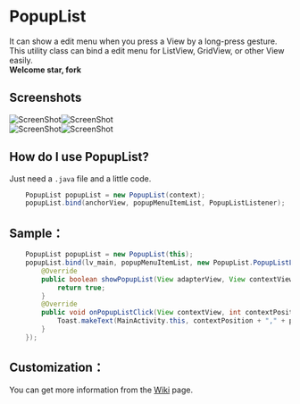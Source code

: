 # PopupList
It can show a edit menu when you press a View by a long-press gesture.
This utility class can bind a edit menu for ListView, GridView, or other View easily.  
**Welcome star, fork**
## Screenshots
![ScreenShot](https://github.com/shangmingchao/PopupList/blob/master/screenshots/screenshot_1.png)![ScreenShot](https://github.com/shangmingchao/PopupList/blob/master/screenshots/screenshot_2.png)<br />
![ScreenShot](https://github.com/shangmingchao/PopupList/blob/master/screenshots/screenshot_3.png)![ScreenShot](https://github.com/shangmingchao/PopupList/blob/master/screenshots/screenshot_4.png)
## How do I use PopupList?
Just need a `.java` file and a little code.  
```java
    PopupList popupList = new PopupList(context);
    popupList.bind(anchorView, popupMenuItemList, PopupListListener);
```
## Sample：
```java
    PopupList popupList = new PopupList(this);
    popupList.bind(lv_main, popupMenuItemList, new PopupList.PopupListListener() {
        @Override
        public boolean showPopupList(View adapterView, View contextView, int contextPosition) {
            return true;
        }
        @Override
        public void onPopupListClick(View contextView, int contextPosition, int position) {
            Toast.makeText(MainActivity.this, contextPosition + "," + position, Toast.LENGTH_SHORT).show();
        }
    });
```
## Customization：
You can get more information from the [Wiki](https://github.com/shangmingchao/PopupList/wiki/Configuration) page.  
